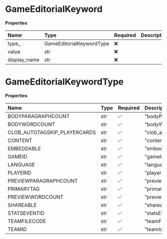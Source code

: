 # GameEditorialKeyword

**Properties**

| Name         | Type                     | Required | Description |
| :----------- | :----------------------- | :------- | :---------- |
| type\_       | GameEditorialKeywordType | ❌       |             |
| value        | str                      | ❌       |             |
| display_name | str                      | ❌       |             |

# GameEditorialKeywordType

**Properties**

| Name                         | Type | Required | Description                    |
| :--------------------------- | :--- | :------- | :----------------------------- |
| BODYPARAGRAPHCOUNT           | str  | ✅       | "bodyParagraphCount"           |
| BODYWORDCOUNT                | str  | ✅       | "bodyWordCount"                |
| CLOB_AUTOTAGSKIP_PLAYERCARDS | str  | ✅       | "clob_autoTagSkip_playerCards" |
| CONTENT                      | str  | ✅       | "content"                      |
| EMBEDDABLE                   | str  | ✅       | "embeddable"                   |
| GAMEID                       | str  | ✅       | "gameId"                       |
| LANGUAGE                     | str  | ✅       | "language"                     |
| PLAYERID                     | str  | ✅       | "playerId"                     |
| PREVIEWPARAGRAPHCOUNT        | str  | ✅       | "previewParagraphCount"        |
| PRIMARYTAG                   | str  | ✅       | "primaryTag"                   |
| PREVIEWWORDCOUNT             | str  | ✅       | "previewWordCount"             |
| SHAREABLE                    | str  | ✅       | "shareable"                    |
| STATSEVENTID                 | str  | ✅       | "statsEventId"                 |
| TEAMFILECODE                 | str  | ✅       | "teamFileCode"                 |
| TEAMID                       | str  | ✅       | "teamId"                       |

<!-- This file was generated by liblab | https://liblab.com/ -->
